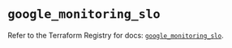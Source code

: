 # `google_monitoring_slo`

Refer to the Terraform Registry for docs: [`google_monitoring_slo`](https://registry.terraform.io/providers/hashicorp/google-beta/6.18.1/docs/resources/google_monitoring_slo).

